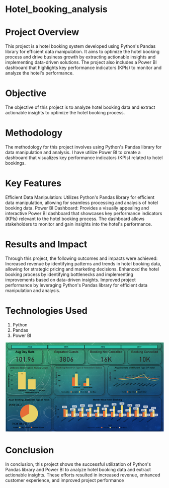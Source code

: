 # Hotel_booking_analysis
# Project Overview
This project is a hotel booking system developed using Python's Pandas library for efficient data manipulation. It aims to optimize the hotel booking process and drive business growth by extracting actionable insights and implementing data-driven solutions. The project also includes a Power BI dashboard that highlights key performance indicators (KPIs) to monitor and analyze the hotel's performance.

# Objective
The objective of this project is to analyze hotel booking data and extract actionable insights to optimize the hotel booking process.

# Methodology
The methodology for this project involves using Python's Pandas library for data manipulation and analysis. I have utilize Power BI to create a dashboard that visualizes key performance indicators (KPIs) related to hotel bookings.

# Key Features
Efficient Data Manipulation: Utilizes Python's Pandas library for efficient data manipulation, allowing for seamless processing and analysis of hotel booking data.
Power BI Dashboard: Provides a visually appealing and interactive Power BI dashboard that showcases key performance indicators (KPIs) relevant to the hotel booking process. The dashboard allows stakeholders to monitor and gain insights into the hotel's performance.

# Results and Impact
Through this project, the following outcomes and impacts were achieved: Increased revenue by identifying patterns and trends in hotel booking data, allowing for strategic pricing and marketing decisions. Enhanced the hotel booking process by identifying bottlenecks and implementing improvements based on data-driven insights. Improved project performance by leveraging Python's Pandas library for efficient data manipulation and analysis.

# Technologies Used
1) Python
2) Pandas
3) Power BI

![Screenshot](screenshot2.png)

# Conclusion
In conclusion, this project shows the successful utilization of Python's Pandas library and Power BI to analyze hotel booking data and extract actionable insights. These efforts resulted in increased revenue, enhanced customer experience, and improved project performance
